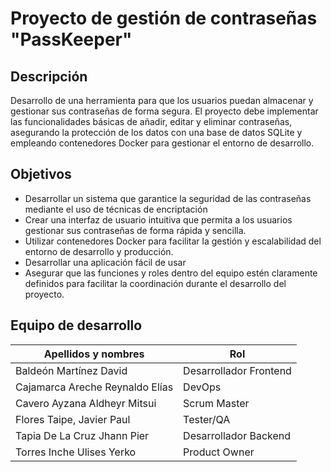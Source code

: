 # Proyecto de gestión de contraseñas "PassKeeper"
## Descripción
Desarrollo de una herramienta para que los usuarios puedan almacenar y gestionar sus contraseñas de forma segura. El proyecto debe implementar las funcionalidades básicas de añadir, editar y eliminar contraseñas, asegurando la protección de los datos con una base de datos SQLite y empleando contenedores Docker para gestionar el entorno de desarrollo.

## Objetivos
- Desarrollar un sistema que garantice la seguridad de las contraseñas mediante el uso de técnicas de encriptación
- Crear una interfaz de usuario intuitiva que permita a los usuarios gestionar sus contraseñas de forma rápida y sencilla.
- Utilizar contenedores Docker para facilitar la gestión y escalabilidad del entorno de desarrollo y producción.
- Desarrollar una aplicación fácil de usar
- Asegurar que las funciones y roles dentro del equipo estén claramente definidos para facilitar la coordinación durante el desarrollo del proyecto.

## Equipo de desarrollo
| Apellidos y nombres | Rol |
|---------------------|------|
|   Baldeón Martínez David            | Desarrollador Frontend |
|   Cajamarca Areche Reynaldo Elías   |   DevOps |
|   Cavero Ayzana Aldheyr Mitsui  |  Scrum Master |
|   Flores Taipe, Javier Paul         |  Tester/QA|
|   Tapia De La Cruz Jhann Pier       | Desarrollador Backend |
|   Torres Inche Ulises Yerko         | Product Owner |




 
